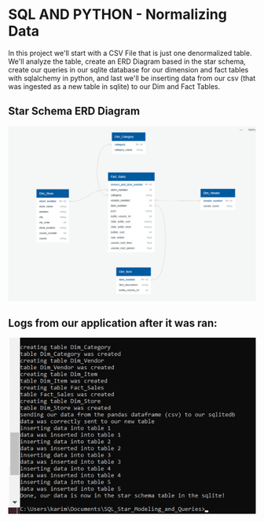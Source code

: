 # SQL AND PYTHON - Normalizing Data
In this project we'll start with a CSV File that is just one denormalized table.
We'll analyze the table, create an ERD Diagram based in the star schema, 
create our queries in our sqlite database for our dimension and fact tables with sqlalchemy in python, 
and last we'll be inserting data from our csv (that was ingested as a new table in sqlite) 
to our Dim and Fact Tables.


## Star Schema ERD Diagram
<img src="imgs/ERD_Diagram_Star_Schema.PNG"></img>

## Logs from our application after it was ran:
<img src="imgs/logs_app_success.jpg"></img>
